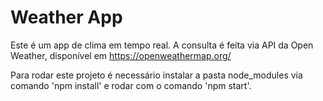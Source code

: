# Weather App

Este é um app de clima em tempo real.
A consulta é feita via API da Open Weather, disponível em https://openweathermap.org/

Para rodar este projeto é necessário instalar a pasta node_modules via comando 'npm install' e rodar com o comando 'npm start'.